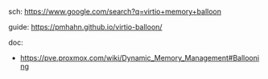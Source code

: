 sch: https://www.google.com/search?q=virtio+memory+balloon

guide: https://pmhahn.github.io/virtio-balloon/

doc:
- https://pve.proxmox.com/wiki/Dynamic_Memory_Management#Ballooning
